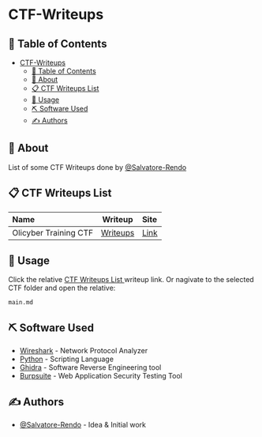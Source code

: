 # CTF-Writeups 


## 📝 Table of Contents
- [CTF-Writeups](#ctf-writeups)
  - [📝 Table of Contents](#-table-of-contents)
  - [🧐 About ](#-about-)
  - [📋 CTF Writeups List ](#-ctf-writeups-list-)
  - [🎈 Usage ](#-usage-)
  - [⛏️ Software Used ](#️-software-used-)
  - [✍️ Authors ](#️-authors-)


## 🧐 About <a name = "about"></a>

List of some CTF Writeups done by [@Salvatore-Rendo](https://github.com/Salvatore-Rendo)

## 📋 CTF Writeups List <a name = "ctf_list"></a>

| Name | Writeup | Site |
| :--- | :---: | :--- |
|Olicyber Training CTF | [Writeups](/olicyber-training/main.md) | [Link](https://training.olicyber.it/) |

## 🎈 Usage <a name="usage"></a>

Click the relative [CTF Writeups List ](#-ctf-writeups-list-) writeup link.
Or nagivate to the selected CTF folder and open the relative:
```
main.md
```

## ⛏️ Software Used <a name = "software_used"></a>

- [Wireshark](https://www.wireshark.org/) - Network Protocol Analyzer
- [Python](https://www.python.org/) - Scripting Language
- [Ghidra](https://ghidra-sre.org/) - Software Reverse Engineering tool
- [Burpsuite](https://portswigger.net/burp) - Web Application Security Testing Tool


## ✍️ Authors <a name = "authors"></a>

- [@Salvatore-Rendo](https://github.com/Salvatore-Rendo) - Idea & Initial work


